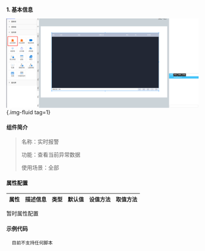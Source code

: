 **1\. 基本信息**

![实时报警](../../assets/img/configuration_realAlarm.png "实时报警"){.img-fluid tag=1}


#### **组件简介**

> 名称：实时报警
>
> 功能：查看当前异常数据
>
> 使用场景：全部

#### **属性配置**

| 属性    | 描述信息       | 类型      | 默认值                       | 设值方法                    | 取值方法                    |
| :------ | :--------------- | :----- | ------ | -------------------------- | ---------- |
暂时属性配置


#### **示例代码**

```javascript
  目前不支持任何脚本
```
